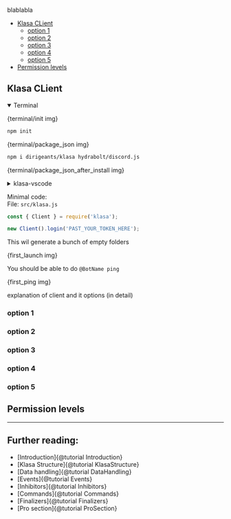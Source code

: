blablabla

- [Klasa CLient](#klasa-client)
  - [option 1](#option-1)
  - [option 2](#option-2)
  - [option 3](#option-3)
  - [option 4](#option-4)
  - [option 5](#option-5)
- [Permission levels](#permission-levels)

## Klasa CLient


<details open>
<summary>Terminal</summary>

{terminal/init img}

```bash
npm init
```

{terminal/package_json img}

```bash
npm i dirigeants/klasa hydrabolt/discord.js
```
{terminal/package\_json\_after_install img}
</details>

<details>
<summary>klasa-vscode</summary>

{klasa-vscode/init img}

You can use the command `Klasa: init a new bot` instead. You will have to manually edit the `package.json` file.
{klasa-vscode/package\_json\_after_install img}
</details>

Minimal code:  
File: `src/klasa.js`
```js
const { Client } = require('klasa');

new Client().login('PAST_YOUR_TOKEN_HERE');
```

This wil generate a bunch of empty folders

{first_launch img}

You should be able to do `@BotName ping`

{first_ping img}

explanation of client and it options (in detail)

### option 1
### option 2
### option 3
### option 4
### option 5

## Permission levels


---

Further reading:
---

- [Introduction]{@tutorial Introduction}
- [Klasa Structure]{@tutorial KlasaStructure}
- [Data handling]{@tutorial DataHandling}
- [Events]{@tutorial Events}
- [Inhibitors]{@tutorial Inhibitors}
- [Commands]{@tutorial Commands}
- [Finalizers]{@tutorial Finalizers}
- [Pro section]{@tutorial ProSection}